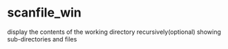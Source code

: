 # scanfile_win
display the contents of the working directory recursively(optional) showing sub-directories and files
